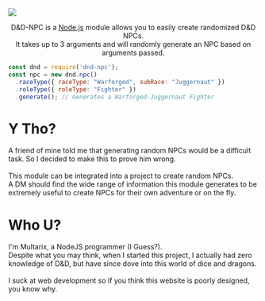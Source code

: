<link rel="stylesheet" type="text/css" href="./modules/css/index.css">
<script>const page = "home"</script>
<div class="background"></div>
<a class="npmLink" href="https://nodei.co/npm/dnd-npc/"><img class="npm" src="https://nodei.co/npm/dnd-npc.png?compact=true"></a>
<p style="text-align: center">D&D-NPC is a <a href="https://nodejs.org">Node.js</a> module allows you to easily create randomized D&D NPCs.<br>
	It takes up to 3 arguments and will randomly generate an NPC based on arguments passed.</p>

```js
const dnd = require('dnd-npc');
const npc = new dnd.npc()
  .raceType({ raceType: "Warforged", subRace: "Juggernaut" })
  .roleType({ roleType: "Fighter" })
  .generate(); // Generates a Warforged-Juggernaut Fighter
```

<div class="row">
	<div class="columnLeft">
		<h1 class="center"><b>Y Tho?</b></h1>
		<p>A friend of mine told me that generating random NPCs would be a difficult task.
		So I decided to make this to prove him wrong.<br>
		<br>
		This module can be integrated into a project to create random NPCs.<br>
		A DM should find the wide range of information this module generates to be extremely useful to create NPCs for their own adventure or on the fly.</p>
	</div>
	<div class="columnRight">
		<h1 class="center"><b>Who U?</b></h1>
		<p>I'm Multarix, a NodeJS programmer (I Guess?).<br>
		Despite what you may think, when I started this project,
		I actually had zero knowledge of D&D, but have since dove
		into this world of dice and dragons.<br>
		<br>
		I suck at web development so if you think this website is poorly designed, you know why.</p>
	</div>
</div>

